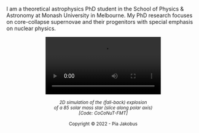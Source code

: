 I am a theoretical astrophysics PhD student in the School of Physics & Astronomy at Monash University in Melbourne. My PhD research focuses on core-collapse supernovae and their progenitors with special emphasis on nuclear physics.
<center>
<video align="left" width="300" controls="controls" loop="true" autoplay="true" src="/videos/explosion.webm">
</video>
<p><small><i>2D simulation of the (fall-back) explosion <br> of a 85 solar mass star (slice along polar axis) <br> [Code: CoCoNuT-FMT]</i></small>
<section id="footer">
<small>
      <div class="container">
            Copyright &copy; 2022 - Pia Jakobus 
      </div>
</small>
</section>
